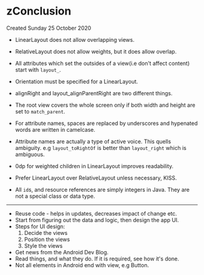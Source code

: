 # zConclusion
Created Sunday 25 October 2020


* LinearLayout does not allow overlapping views.
* RelativeLayout does not allow weights, but it does allow overlap.



* All attributes which set the outsides of a view(i.e don't affect content) start with ``layout_``.
* Orientation must be specified for a LinearLayout.
* alignRight and layout_alignParentRight are two different things.
* The root view covers the whole screen only if both width and height are set to ``match_parent``.
* For attribute names, spaces are replaced by underscores and hypenated words are written in camelcase.
* Attribute names are actually a type of active voice. This quells ambiguity. e.g ``layout_toRightOf`` is better than ``layout_right`` which is ambiguous.
* 0dp for weighted children in LinearLayout improves readability.
* Prefer LinearLayout over RelativeLayout unless necessary, KISS.
* All ``id``s, and resource references are simply integers in Java. They are not a special class or data type.


*****


* Reuse code - helps in updates, decreases impact of change etc.
* Start from figuring out the data and logic, then design the app UI.
* Steps for UI design:
	1. Decide the views
	2. Position the views
	3. Style the views
* Get news from the Android Dev Blog.
* Read things, and what they do. If it is required, see how it's done.
* Not all elements in Android end with view, e.g Button.


